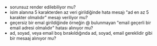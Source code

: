 - <IletisimFormu /> sorunsuz render edilebiliyor mu?
- isim alanına 5 karakterden az veri girildiğinde hata mesajı "ad en az 5 karakter olmalıdır" mesajı veriliyor mu?
- geçersiz bir emal girildiğinde örneğin @ bulunmayan  "email geçerli bir email adresi olmalıdır" hatası alınıyor mu?
- ad, soyad, veya email boş bırakıldığında ad, soyad, email gereklidir gibi bir mesaaj alınıyor mu?